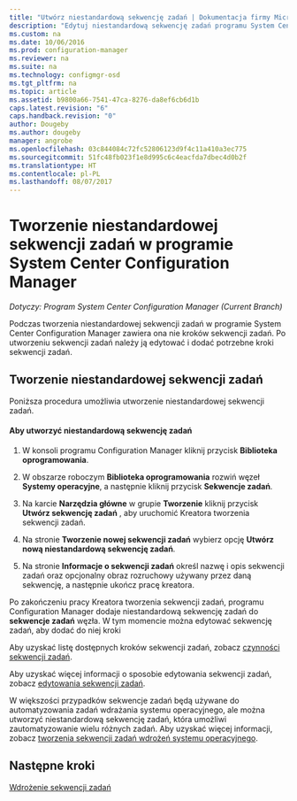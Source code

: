 ```yaml
---
title: "Utwórz niestandardową sekwencję zadań | Dokumentacja firmy Microsoft"
description: "Edytuj niestandardową sekwencję zadań programu System Center Configuration Manager możesz dodać kroki do sekwencji zadań."
ms.custom: na
ms.date: 10/06/2016
ms.prod: configuration-manager
ms.reviewer: na
ms.suite: na
ms.technology: configmgr-osd
ms.tgt_pltfrm: na
ms.topic: article
ms.assetid: b9800a66-7541-47ca-8276-da8ef6cb6d1b
caps.latest.revision: "6"
caps.handback.revision: "0"
author: Dougeby
ms.author: dougeby
manager: angrobe
ms.openlocfilehash: 03c844084c72fc52806123d9f4c11a410a3ec775
ms.sourcegitcommit: 51fc48fb023f1e8d995c6c4eacfda7dbec4d0b2f
ms.translationtype: HT
ms.contentlocale: pl-PL
ms.lasthandoff: 08/07/2017
---
```

# <a name="create-a-custom-task-sequence-with-system-center-configuration-manager"></a>Tworzenie niestandardowej sekwencji zadań w programie System Center Configuration Manager

*Dotyczy: Program System Center Configuration Manager (Current Branch)*

Podczas tworzenia niestandardowej sekwencji zadań w programie System Center Configuration Manager zawiera ona nie kroków sekwencji zadań. Po utworzeniu sekwencji zadań należy ją edytować i dodać potrzebne kroki sekwencji zadań.  

##  <a name="BKMK_CustomTS"></a> Tworzenie niestandardowej sekwencji zadań  
 Poniższa procedura umożliwia utworzenie niestandardowej sekwencji zadań.  

#### <a name="to-create-a-custom-task-sequence"></a>Aby utworzyć niestandardową sekwencję zadań  

1.  W konsoli programu Configuration Manager kliknij przycisk **Biblioteka oprogramowania**.  

2.  W obszarze roboczym **Biblioteka oprogramowania** rozwiń węzeł **Systemy operacyjne**, a następnie kliknij przycisk **Sekwencje zadań**.  

3.  Na karcie **Narzędzia główne** w grupie **Tworzenie** kliknij przycisk **Utwórz sekwencję zadań** , aby uruchomić Kreatora tworzenia sekwencji zadań.  

4.  Na stronie **Tworzenie nowej sekwencji zadań** wybierz opcję **Utwórz nową niestandardową sekwencję zadań**.  

5.  Na stronie **Informacje o sekwencji zadań** określ nazwę i opis sekwencji zadań oraz opcjonalny obraz rozruchowy używany przez daną sekwencję, a następnie ukończ pracę kreatora.  

 Po zakończeniu pracy Kreatora tworzenia sekwencji zadań, programu Configuration Manager dodaje niestandardową sekwencję zadań do **sekwencje zadań** węzła. W tym momencie można edytować sekwencję zadań, aby dodać do niej kroki  

 Aby uzyskać listę dostępnych kroków sekwencji zadań, zobacz [czynności sekwencji zadań](../understand/task-sequence-steps.md).  

 Aby uzyskać więcej informacji o sposobie edytowania sekwencji zadań, zobacz [edytowania sekwencji zadań](manage-task-sequences-to-automate-tasks.md#BKMK_ModifyTaskSequence).  

 W większości przypadków sekwencje zadań będą używane do automatyzowania zadań wdrażania systemu operacyjnego, ale można utworzyć niestandardową sekwencję zadań, która umożliwi zautomatyzowanie wielu różnych zadań. Aby uzyskać więcej informacji, zobacz [tworzenia sekwencji zadań wdrożeń systemu operacyjnego](create-a-task-sequence-for-non-operating-system-deployments.md).  

 ## <a name="next-steps"></a>Następne kroki
 [Wdrożenie sekwencji zadań](manage-task-sequences-to-automate-tasks.md#BKMK_DeployTS)
